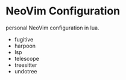 # NeoVim Configuration
personal NeoVim configuration in lua.


- fugitive
- harpoon
- lsp
- telescope
- treesitter
- undotree
